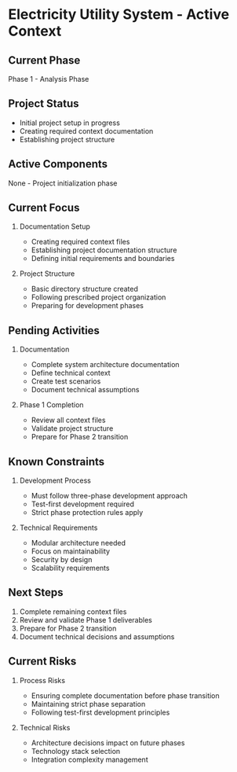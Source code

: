 # Electricity Utility System - Active Context

## Current Phase
Phase 1 - Analysis Phase

## Project Status
- Initial project setup in progress
- Creating required context documentation
- Establishing project structure

## Active Components
None - Project initialization phase

## Current Focus
1. Documentation Setup
   - Creating required context files
   - Establishing project documentation structure
   - Defining initial requirements and boundaries

2. Project Structure
   - Basic directory structure created
   - Following prescribed project organization
   - Preparing for development phases

## Pending Activities
1. Documentation
   - Complete system architecture documentation
   - Define technical context
   - Create test scenarios
   - Document technical assumptions

2. Phase 1 Completion
   - Review all context files
   - Validate project structure
   - Prepare for Phase 2 transition

## Known Constraints
1. Development Process
   - Must follow three-phase development approach
   - Test-first development required
   - Strict phase protection rules apply

2. Technical Requirements
   - Modular architecture needed
   - Focus on maintainability
   - Security by design
   - Scalability requirements

## Next Steps
1. Complete remaining context files
2. Review and validate Phase 1 deliverables
3. Prepare for Phase 2 transition
4. Document technical decisions and assumptions

## Current Risks
1. Process Risks
   - Ensuring complete documentation before phase transition
   - Maintaining strict phase separation
   - Following test-first development principles

2. Technical Risks
   - Architecture decisions impact on future phases
   - Technology stack selection
   - Integration complexity management